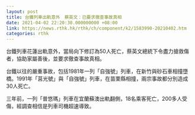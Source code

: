 ```yaml
---
layout: post
title: 台鐵列車出軌意外　蔡英文：已要求徹查事故真相
date: 2021-04-02 22:20:30.000000000 +08:00
link: https://news.rthk.hk/rthk/ch/component/k2/1583990-20210402.htm
categories: rthk
---
```


台鐵列車花蓮出軌意外，當局向下修訂為50人死亡，蔡英文總統下令盡力搶救傷者，協助家屬善後，並要求徹查事故真相。

台鐵以往的嚴重事故，包括1981年一列「自強號」列車，在新竹與砂石車相撞墮橋。1991年「莒光號」與「自強號」列車，在苗栗縣相撞，兩宗事故都分別造成30人死亡。

三年前，一列「普悠瑪」列車在宜蘭蘇澳出軌翻側，18名乘客死亡，200多人受傷，經調查相信是列車司機超速導致。 
